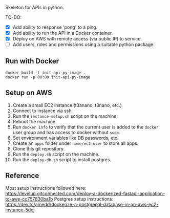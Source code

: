 Skeleton for APIs in python.

TO-DO:
- [x] Add ability to response 'pong' to a ping.
- [x] Add ability to run the API in a Docker container.
- [x] Deploy on AWS with remote access (via public IP) to service.
- [ ] Add users, roles and permissions using a suitable python package.

## Run with Docker
```
docker build -t init-api-py-image .
docker run -p 80:80 init-api-py-image
```

## Setup on AWS
1. Create a small EC2 instance (t3anano, t3nano, etc.)
1. Connect to instance via ssh.
1. Run the `instance-setup.sh` script on the machine.
1. Reboot the machine.
1. Run `docker info` to verify that the current user is added to the `docker` user group and has access to docker without `sudo`.
1. Set environment variables like DB passwords, etc.
1. Create an `apps` folder under `home/ec2-user` to store all apps.
1. Clone this git repository.
1. Run the `deploy.sh` script on the machine.
1. Run the `deploy-db.sh` script to install postgres.

## Reference
Most setup instructions followed here: https://levelup.gitconnected.com/deploy-a-dockerized-fastapi-application-to-aws-cc757830ba1b
Postgres setup instructions: https://dev.to/amedd/dockerize-a-postgresql-database-in-an-aws-ec2-instance-5dej